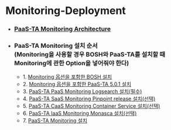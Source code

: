 # Monitoring-Deployment
- ### [PaaS-TA Monitoring Architecture](./PAAS-TA_MONITORING_ARCHITECTURE.md)
- ### PaaS-TA Monitoring 설치 순서<br>(Monitoring을 사용할 경우 BOSH와 PaaS-TA를 설치할 때 Monitoring에 관한 Option을 넣어줘야 한다)
  - 1\. [Monitoring 옵션을 포함한 BOSH 설치](../../install-guide/bosh-monitoring/PAAS-TA_BOSH2_MONITORING_INSTALL_GUIDE_V5.0.md)
  - 2\. [Monitoring 옵션을 포함한 PaaS-TA 5.0.1 설치](../../install-guide/paasta-monitoring/PAAS-TA_CORE_MONITORING_INSTALL_GUIDE_V5.0.md)
  - 3\. [PaaS-TA PaaS Monitoring Logsearch 설치(필수)](./PAAS-TA_MONITORING_LOGSEARCH_INSTALL.md)
  - 4\. [PaaS-TA SaaS Monitoring Pinpoint release 설치(선택)](./PAAS-TA_MONITORING_PINPOINT_MONITORING_INSTALL.md)
  - 5\. [PaaS-TA CaaS Monitoring Container Service 설치(선택)](./PAAS-TA_MONITORING_CONTAINER_SERVICE_INSTALL.md)
  - 6\. [PaaS-TA IaaS Monitoring Monasca 설치(선택)](./PAAS-TA_MONITORING_MONASCA_INSTALL.md)
  - 7\. [PaaS-TA Monitoring 설치](./PAAS-TA_MONITORING_PAAS-TA_MONITORING_INSTALL.md)
